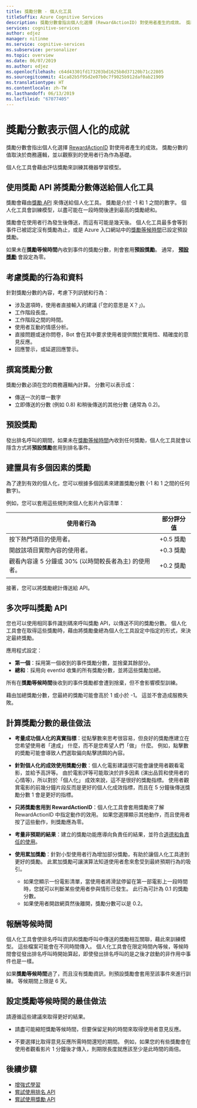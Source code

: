 ```yaml
---
title: 獎勵分數 - 個人化工具
titleSuffix: Azure Cognitive Services
description: 獎勵分數會指出個人化選擇 (RewardActionID) 對使用者產生的成效。 獎勵分數的值取決於商務邏輯，並以觀察到的使用者行為作為基礎。 個人化工具會藉由評估獎勵來訓練其機器學習模型。
services: cognitive-services
author: edjez
manager: nitinme
ms.service: cognitive-services
ms.subservice: personalizer
ms.topic: overview
ms.date: 06/07/2019
ms.author: edjez
ms.openlocfilehash: c64d43301fd173203bd1625b8d37120b71c22805
ms.sourcegitcommit: 41ca82b5f95d2e07b0c7f9025b912daf0ab21909
ms.translationtype: HT
ms.contentlocale: zh-TW
ms.lasthandoff: 06/13/2019
ms.locfileid: "67077405"
---
```

# <a name="reward-scores-indicate-success-of-personalization"></a>獎勵分數表示個人化的成就

獎勵分數會指出個人化選擇 [RewardActionID](https://docs.microsoft.com/rest/api/cognitiveservices/personalizer/rank/rank#response) 對使用者產生的成效。 獎勵分數的值取決於商務邏輯，並以觀察到的使用者行為作為基礎。

個人化工具會藉由評估獎勵來訓練其機器學習模型。 

## <a name="use-reward-api-to-send-reward-score-to-personalizer"></a>使用獎勵 API 將獎勵分數傳送給個人化工具

獎勵會藉由[獎勵 API](https://docs.microsoft.com/rest/api/cognitiveservices/personalizer/events/reward) 來傳送給個人化工具。 獎勵是介於 -1 和 1 之間的數字。 個人化工具會訓練模型，以盡可能在一段時間後達到最高的獎勵總和。

獎勵會在使用者行為發生後傳送，而這有可能是幾天後。 個人化工具最多會等到事件已被認定沒有獎勵為止，或是 Azure 入口網站中的[獎勵等候時間](#reward-wait-time)已設定預設獎勵。

如果未在**獎勵等候時間**內收到事件的獎勵分數，則會套用**預設獎勵**。 通常， **[預設獎勵](how-to-settings.md#configure-reward-settings-for-the-feedback-loop-based-on-use-case)** 會設定為零。


## <a name="behaviors-and-data-to-consider-for-rewards"></a>考慮獎勵的行為和資料

針對獎勵分數的內容，考慮下列訊號和行為：

* 涉及選項時，使用者直接輸入的建議 (「您的意思是 X？」)。
* 工作階段長度。
* 工作階段之間的時間。
* 使用者互動的情感分析。
* 直接問題或迷你問卷，Bot 會在其中要求使用者提供關於實用性、精確度的意見反應。
* 回應警示，或延遲回應警示。

## <a name="composing-reward-scores"></a>撰寫獎勵分數

獎勵分數必須在您的商務邏輯內計算。 分數可以表示成：

* 傳送一次的單一數字 
* 立即傳送的分數 (例如 0.8) 和稍後傳送的其他分數 (通常為 0.2)。

## <a name="default-rewards"></a>預設獎勵

發出排名呼叫的期間，如果未在[獎勵等候時間](#reward-wait-time)內收到任何獎勵，個人化工具就會以隱含方式將**預設獎勵**套用到排名事件。

## <a name="building-up-rewards-with-multiple-factors"></a>建置具有多個因素的獎勵  

為了達到有效的個人化，您可以根據多個因素來建置獎勵分數 (-1 和 1 之間的任何數字)。 

例如，您可以套用這些規則來個人化影片內容清單：

|使用者行為|部分評分值|
|--|--|
|按下熱門項目的使用者。|+0.5 獎勵|
|開啟該項目實際內容的使用者。|+0.3 獎勵|
|觀看內容達 5 分鐘或 30% (以時間較長者為主) 的使用者。|+0.2 獎勵|
|||

接著，您可以將獎勵總計傳送給 API。

## <a name="calling-the-reward-api-multiple-times"></a>多次呼叫獎勵 API

您也可以使用相同事件識別碼來呼叫獎勵 API，以傳送不同的獎勵分數。 個人化工具會在取得這些獎勵時，藉由將獎勵彙總為個人化工具設定中指定的形式，來決定最終獎勵。

應用程式設定：

*  **第一個**：採用第一個收到的事件獎勵分數，並捨棄其餘部分。
* **總和**︰採用向 eventId 收集的所有獎勵分數，並將這些獎勵加總。

所有在**獎勵等候時間**後收到的事件獎勵都會遭到捨棄，但不會影響模型訓練。

藉由加總獎勵分數，您最終的獎勵可能會高於 1 或小於 -1。 這並不會造成服務失敗。

<!--
@edjez - is the number ignored if it is outside the acceptable range?
-->

## <a name="best-practices-for-calculating-reward-score"></a>計算獎勵分數的最佳做法

* **考量成功個人化的真實指標**：從點擊數來思考很容易，但良好的獎勵應建立在您希望使用者「達成」  什麼，而不是您希望人們「做」  什麼。  例如，點擊數的奬勵可能會導致人們選取偏向點擊誘餌的內容。

* **針對個人化的成效使用獎勵分數**：個人化電影建議很可能會讓使用者觀看電影，並給予高評等。 由於電影評等可能取決於許多因素 (演出品質和使用者的心情等)，所以對於「個人化」  成效來說，這不是很好的獎勵指標。 使用者觀賞電影的前幾分鐘片段反而是更好的個人化成效指標，而且在 5 分鐘後傳送獎勵分數 1 會是更好的指標。

* **只將獎勵套用到 RewardActionID**：個人化工具會套用獎勵來了解 RewardActionID 中指定動作的效用。 如果您選擇顯示其他動作，而且使用者按了這些動作，則獎勵應為零。

* **考量非預期的結果**：建立的獎勵功能應導向負責任的結果，並符合[道德和負責任的使用](ethics-responsible-use.md)。

* **使用累加獎勵**：針對小型使用者行為增加部分獎勵，有助於讓個人化工具達到更好的獎勵。 此累加獎勵可讓演算法知道使用者愈來愈受到最終預期行為的吸引。
    * 如果您顯示一份電影清單，當使用者將滑鼠停留在第一部電影上一段時間時，您就可以判斷某些使用者參與情形已發生。 此行為可計為 0.1 的獎勵分數。 
    * 如果使用者開啟網頁然後離開，獎勵分數可以是 0.2。 

## <a name="reward-wait-time"></a>報酬等候時間

個人化工具會使排名呼叫資訊和獎勵呼叫中傳送的獎勵相互關聯，藉此來訓練模型。 這些檔案可能會在不同時間傳入。 個人化工具會在限定時間內等候，等候時間會從發出排名呼叫時開始算起，即使發出排名呼叫的是之後才啟動的非作用中事件也是一樣。

如果**獎勵等候時間**過了，而且沒有獎勵資訊，則預設獎勵會套用至該事件來進行訓練。 等候期間上限是 6 天。

## <a name="best-practices-for-setting-reward-wait-time"></a>設定獎勵等候時間的最佳做法

請遵循這些建議來取得更好的結果。

* 請盡可能縮短獎勵等候時間，但要保留足夠的時間來取得使用者意見反應。 

<!--@Edjez - storage quota? -->

* 不要選擇比取得意見反應所需時間還短的期間。 例如，如果您的有些獎勵會在使用者觀看影片 1 分鐘後才傳入，則期限長度就應該至少是此時間的兩倍。

## <a name="next-steps"></a>後續步驟

* [增強式學習](concepts-reinforcement-learning.md) 
* [嘗試使用排名 API](https://westus2.dev.cognitive.microsoft.com/docs/services/personalizer-api/operations/Rank/console)
* [嘗試使用獎勵 API](https://westus2.dev.cognitive.microsoft.com/docs/services/personalizer-api/operations/Reward)
